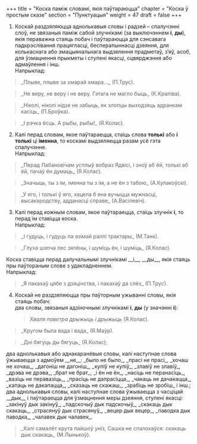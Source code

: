 +++
title = "Коска паміж словамі, якія паўтараюцца"
chapter = "Коска ў простым сказе"
section = "Пунктуацыя"
weight = 47
draft = false
+++

1. Коскай раздзяляюцца аднолькавыя словы і радзей – спалучэнні слоў, не звязаныя паміж сабой злучнікамі (за выключэннем __і__, __ды__), якія пераважна стаяць побач і паўтараюцца для сэнсавага падкрэслівання працягласці, бесперапыннасці дзеяння, для колькаснага або эмацыянальнага выдзялення прадметаў, з’яў, асоб, для ўзмацнення прыкметы і ступені якасці, сцвярджэння або адмаўлення і інш.
<br>Напрыклад:
<blockquote>_Плыве, плыве за хмарай хмара..._ (П.Трус).</blockquote>
<blockquote>_Не веру, не веру і не веру. Гэтага не магло быць_ (К.Крапіва).</blockquote>
<blockquote>_Ніколі, ніколі нідзе не забыць, як хлопцы выходзяць адранкам касіць_ (П.Броўка).</blockquote>
<blockquote>_І рэчка ёсць. А рыбы, рыбы!_ (Я.Колас).</blockquote>

2. Калі перад словам, якое паўтараецца, стаіць слова __толькі__ або __і толькі__ ці __іменна__, то коскамі выдзяляецца разам усё гэта спалучэнне.
<br>Напрыклад:
<blockquote>_Перад Лабановічам усплыў вобраз Ядвісі, і зноў аб ёй, толькі аб ёй, пачаў ён думаць_ (Я.Колас).</blockquote>
<blockquote>_Значыць, ты з ім, іменна ты з ім, а не ён з табою_ (А.Кулакоўскі).</blockquote>
<blockquote>_У яго, і толькі ў яго, хацела б яна вучыцца мужнасці, высакародству, адданасці справе_ (А.Васілевіч).</blockquote>

3. Калі перад кожным словам, якое паўтараецца, стаіць злучнік __і__, то перад ім ставіцца коска.
<br>Напрыклад:
<blockquote>_І гудуць, і гудуць па азімай раллі трактары_ (М.Танк).</blockquote>
<blockquote>_Глуха шэпча лес зялёны, і шуміць ён, і шуміць_ (Я.Колас).</blockquote>
Коска ставіцца перад далучальнымі злучнікамі __і__, __ды__, якія стаяць пры паўтораным слове з удакладненнем.
<br>Напрыклад:
<blockquote>_Я пакахаў цябе з дзяцінства, і пакахаў да слёз_ (П.Трус).</blockquote>

4. Коскай не раздзяляюцца пры паўторным ужыванні словы, якія стаяць побач:
<br>два словы, звязаныя адзіночнымі злучнікамі __і__, __ды__ (у значэнні __і__): <blockquote>_Хваля паветра дрыжыць і дрыжыць_ (Я.Колас).</blockquote>
<blockquote>_Кругом была вада і вада_ (Я.Маўр).</blockquote>
<blockquote>_Дні бягуць ды бягуць_ (Я.Колас);</blockquote>
два аднолькавыя або аднакаранёвыя словы, калі наступнае слова ўжываецца з адмоўем __не__: _было не было_, _прасі не прасі_, _хочаш не хочаш_, _дагоніш не дагоніш_, _купіў не купіў_, _злавіў не злавіў_, _дрэва не дрэва_, _брат не брат_, _і ён не ён_, _насіць не перанасіць_, _вазіць не перавазіць_, _прасіць не дапрасіцца_, _чакаць не дачакацца_, _капаць не дакапацца_, _сказаць не скажаш_, _зрабіць не зробіш_ і інш.;
<br>два аднолькавыя словы, калі наступнае слова ўжываецца з часціцай __дык__ і паўтараецца для ўзмацнення меры дзеяння, ступені якасці: _закінуў дык закінуў_, _падскочыў дык падскочыў_, _скакаць дык скакаць_, _страсянуў дык страсянуў_, _вецер дык вецер_, _паводка дык паводка_, _чалавек дык чалавек_. 
<blockquote>_Калі самалёт крута пайшоў уніз, Сашка не спалохаўся: скакаць дык скакаць_ (М.Лынькоў).</blockquote>

